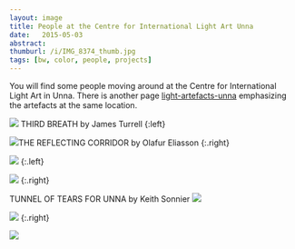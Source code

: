 ```yaml
---
layout: image
title: People at the Centre for International Light Art Unna
date:   2015-05-03
abstract: 
thumburl: /i/IMG_8374_thumb.jpg
tags: [bw, color, people, projects]
---
```

You will find some people moving around at the Centre for International Light Art in Unna. There is another page [light-artefacts-unna]({{site.url}}/light-artefacts-unna) emphasizing the artefacts at the same location. 

![]({{site.url}}/i/IMG_8374.jpg)
THIRD BREATH by James Turrell
{:left}

![]({{site.url}}/i/IMG_8282.jpg)THE REFLECTING CORRIDOR by Olafur Eliasson
{:.right}

![]({{site.url}}/i/IMG_8347.jpg)
{:.left}

![]({{site.url}}/i/IMG_8275.jpg)
{:.right}

TUNNEL OF TEARS FOR UNNA by Keith Sonnier
![]({{site.url}}/i/IMG_8258.jpg)

![]({{site.url}}/i/IMG_8256.jpg)
{:.right}

![]({{site.url}}/i/IMG_8355.jpg)
